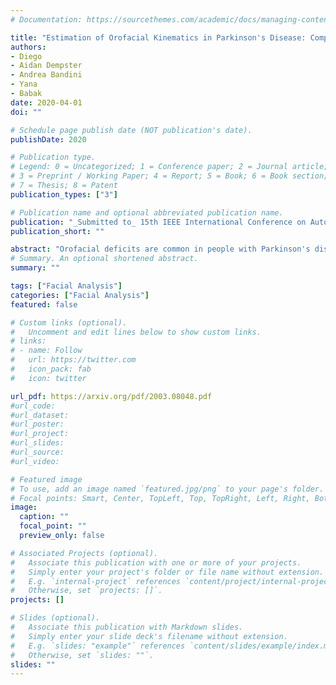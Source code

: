 ```yaml
---
# Documentation: https://sourcethemes.com/academic/docs/managing-content/

title: "Estimation of Orofacial Kinematics in Parkinson's Disease: Comparison of 2D and 3D Markerless Systems for Motion Tracking"
authors:
- Diego
- Aidan Dempster 
- Andrea Bandini
- Yana
- Babak 
date: 2020-04-01
doi: ""

# Schedule page publish date (NOT publication's date).
publishDate: 2020

# Publication type.
# Legend: 0 = Uncategorized; 1 = Conference paper; 2 = Journal article;
# 3 = Preprint / Working Paper; 4 = Report; 5 = Book; 6 = Book section;
# 7 = Thesis; 8 = Patent
publication_types: ["3"]

# Publication name and optional abbreviated publication name.
publication: "_Submitted to_ 15th IEEE International Conference on Automatic Face and Gesture Recognition"
publication_short: ""

abstract: "Orofacial deficits are common in people with Parkinson's disease (PD) and their evolution might represent an important biomarker of disease progression. We are developing an automated system for assessment of orofacial function in PD that can be used in-home or in-clinic and can provide useful and objective clinical information that informs disease management. Our current approach relies on color and depth cameras for the estimation of 3D facial movements. However, depth cameras are not commonly available, might be expensive, and require specialized software for control and data processing. The objective of this paper was to evaluate if depth cameras are needed to differentiate between healthy controls and PD patients based on features extracted from orofacial kinematics. Results indicate that 2D features, extracted from color cameras only, are as informative as 3D features, extracted from color and depth cameras, differentiating healthy controls from PD patients. These results pave the way for the development of a universal system for automatic and objective assessment of orofacial function in PD."
# Summary. An optional shortened abstract.
summary: ""

tags: ["Facial Analysis"]
categories: ["Facial Analysis"]
featured: false

# Custom links (optional).
#   Uncomment and edit lines below to show custom links.
# links:
# - name: Follow
#   url: https://twitter.com
#   icon_pack: fab
#   icon: twitter

url_pdf: https://arxiv.org/pdf/2003.08048.pdf
#url_code:
#url_dataset:
#url_poster:
#url_project:
#url_slides:
#url_source:
#url_video:

# Featured image
# To use, add an image named `featured.jpg/png` to your page's folder. 
# Focal points: Smart, Center, TopLeft, Top, TopRight, Left, Right, BottomLeft, Bottom, BottomRight.
image:
  caption: ""
  focal_point: ""
  preview_only: false

# Associated Projects (optional).
#   Associate this publication with one or more of your projects.
#   Simply enter your project's folder or file name without extension.
#   E.g. `internal-project` references `content/project/internal-project/index.md`.
#   Otherwise, set `projects: []`.
projects: []

# Slides (optional).
#   Associate this publication with Markdown slides.
#   Simply enter your slide deck's filename without extension.
#   E.g. `slides: "example"` references `content/slides/example/index.md`.
#   Otherwise, set `slides: ""`.
slides: ""
---
```

